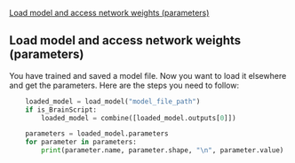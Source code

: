 [Load model and access network weights (parameters)](./How-do-I-Read-Things-in-Python#load-model-and-access-network-weights-parameters)

## Load model and access network weights (parameters)

You have trained and saved a model file. Now you want to load it elsewhere and get the parameters. Here are the steps you need to follow: 

```python
    loaded_model = load_model("model_file_path")
    if is_BrainScript: 
        loaded_model = combine([loaded_model.outputs[0]])

    parameters = loaded_model.parameters
    for parameter in parameters:
        print(parameter.name, parameter.shape, "\n", parameter.value) 
```
